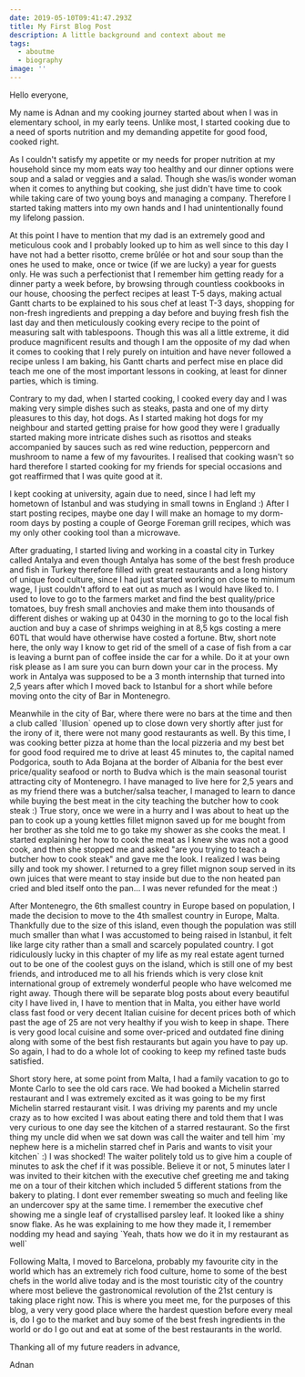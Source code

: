 ```yaml
---
date: 2019-05-10T09:41:47.293Z
title: My First Blog Post
description: A little background and context about me
tags:
  - aboutme
  - biography
image: ''
---
```

Hello everyone,

My name is Adnan and my cooking journey started about when I was in elementary school, in my early teens. Unlike most, I started cooking due to a need of sports nutrition and my demanding appetite for good food, cooked right.

As I couldn't satisfy my appetite or my needs for proper nutrition at my household since my mom  eats way too healthy and our dinner options were soup and a salad or veggies and a salad. Though she was/is wonder woman when it comes to anything but cooking, she just didn't have time to cook while taking care of two young boys and managing a company. Therefore I started taking matters into my own hands and I had unintentionally found my lifelong passion. 

At this point I have to mention that my dad is an extremely good and meticulous cook and I probably looked up to him as well since to this day I have not had a better risotto, creme brûlée or hot and sour soup than the ones he used to make, once or twice (if we are lucky) a year for guests only. He was such a perfectionist that I remember him getting ready for a dinner party a week before, by browsing through countless cookbooks in our house, choosing the perfect recipes at least T-5 days, making actual Gantt charts to be explained to his sous chef at least T-3 days, shopping for non-fresh ingredients and prepping a day before and buying fresh fish the last day and then meticulously cooking every recipe to the point of measuring salt with tablespoons. Though this was all a little extreme, it did produce magnificent results and though I am the opposite of my dad when it comes to cooking that I rely purely on intuition and have never followed a recipe unless I am baking, his Gantt charts and perfect mise en place did teach me one of the most important lessons in cooking, at least for dinner parties, which is timing. 

Contrary to my dad, when I started cooking, I cooked every day and I was making very simple dishes such as steaks, pasta and one of my dirty pleasures to this day, hot dogs. As I started making hot dogs for my neighbour and started getting praise for how good they were I gradually started making more intricate dishes such as risottos and steaks accompanied by sauces such as red wine reduction, peppercorn and mushroom to name a few of my favourites. I realised that cooking wasn't so hard therefore I started cooking for my friends for special occasions and got reaffirmed that I was quite good at it. 

I kept cooking at university, again due to need, since I had left my hometown of Istanbul and was studying in small towns in England :) After I start posting recipes, maybe one day I will make an homage to my dorm-room days by posting a couple of George Foreman grill recipes, which was my only other cooking tool than a microwave. 

After graduating, I started living and working in a coastal city in Turkey called Antalya and even though Antalya has some of the best fresh produce and fish in Turkey therefore filled with great restaurants and a long history of unique food culture, since I had just started working on close to minimum wage, I just couldn't afford to eat out as much as I would have liked to. I used to love to  go to the farmers market and find the best quality/price tomatoes, buy fresh small anchovies and make them into thousands of different dishes or waking up at 0430 in the morning to go to the local fish auction and buy a case of shrimps weighing in at 8,5 kgs costing a mere 60TL that would have otherwise have costed a fortune. Btw, short note here, the only way I know to get rid of the smell of a case of fish from a car is leaving a burnt pan of coffee inside the car for a while. Do it at your own risk please as I am sure you can burn down your car in the process. My work in Antalya was supposed to be a 3 month internship that turned into 2,5 years after which I moved back to Istanbul for a short while before moving onto the city of Bar in Montenegro.

Meanwhile in the city of Bar, where there were no bars at the time and then a club called \`Illusion\` opened up to close down very shortly after just for the irony of it, there were not many good restaurants as well. By this time, I was cooking better pizza at home than the local pizzeria and my best bet for good food required me to drive at least 45 minutes to, the capital named Podgorica, south to Ada Bojana at the border of Albania for the best ever price/quality seafood or north to Budva which is the main seasonal tourist attracting city of Montenegro. I have managed to live here for 2,5 years and as my friend there was a butcher/salsa teacher, I managed to learn to dance while buying the best meat in the city teaching the butcher how to cook steak :) True story, once we were in a hurry and I was about to heat up the pan to cook up a young kettles fillet mignon saved up for me bought from her brother as she told me to go take my shower as she cooks the meat. I started explaining her how to cook the meat as I knew she was not a good cook, and then she stopped me and asked "are you trying to teach a butcher how to cook steak" and gave me the look. I realized I was being silly and took my shower. I returned to a grey fillet mignon soup served in its own juices that were meant to stay inside but due to the non heated pan cried and bled itself onto the pan... I was never refunded for the meat :) 

After Montenegro, the 6th smallest country in Europe based on population, I made the decision to move to the 4th smallest country in Europe, Malta. Thankfully due to the size of this island, even though the population was still much smaller than what I was accustomed to being raised in Istanbul, it felt like large city rather than a small and scarcely populated country. I got ridiculously lucky in this chapter of my life as my real estate agent turned out to be one of the coolest guys on the island, which is still one of my best friends, and introduced me to all his friends which is very close knit international group of extremely wonderful people who have welcomed me right away. Though there will be separate blog posts about every beautiful city I have lived in, I have to mention that in Malta, you either have world class fast food or very decent Italian cuisine for decent prices both of which past the age of 25 are not very healthy if you wish to keep in shape. There is very good local cuisine and some over-priced and outdated fine dining along with some of the best fish restaurants but again you have to pay up. So again, I had to do a whole lot of cooking to keep my refined taste buds satisfied.

Short story here, at some point from Malta, I had a family vacation to go to Monte Carlo to see the old cars race. We had booked a Michelin starred restaurant and I was extremely excited as it was going to be my first Michelin starred restaurant visit. I was driving my parents and my uncle crazy as to how excited I was about eating there and told them that I was very curious to one day see the kitchen of a   starred restaurant. So the first thing my uncle did when we sat down was call the waiter and tell him \`my nephew here is a michelin starred chef in Paris and wants to visit your kitchen\` :) I was shocked! The waiter politely told us to give him a couple of minutes to ask the chef if it was possible. Believe it or not, 5 minutes later I was invited to their kitchen with the executive chef greeting me and taking me on a tour of their kitchen which included 5 different stations from the bakery to plating. I dont ever remember sweating so much and feeling like an undercover spy at the same time. I remember the executive chef showing me a single leaf of crystallised parsley leaf. It looked like a shiny snow flake. As he was explaining to me how they made it, I remember nodding my head and saying \`Yeah, thats how we do it in my restaurant as well\` 

Following Malta, I moved to Barcelona, probably my favourite city in the world which has an extremely rich food culture, home to some of the best chefs in the world alive today and is the most touristic city of the country where most believe the gastronomical revolution of the 21st century is taking place right now. This is where you meet me, for the purposes of this blog, a very very good place where the hardest question before every meal is, do I go to the market and buy some of the best fresh ingredients in the world or do I go out and eat at some of the best restaurants in the world.

Thanking all of my future readers in advance,

Adnan
